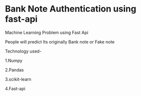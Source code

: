 # Bank Note Authentication using fast-api 
Machine Learning Problem using Fast Api

People will predict Its originally Bank note or Fake note

Technology used-

1.Numpy

2.Pandas

3.scikit-learn

4.Fast-api
